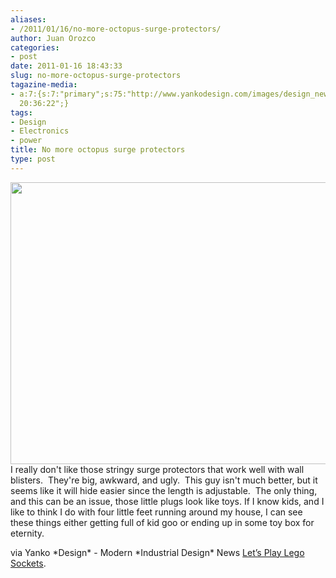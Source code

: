 ```yaml
---
aliases:
- /2011/01/16/no-more-octopus-surge-protectors/
author: Juan Orozco
categories:
- post
date: 2011-01-16 18:43:33
slug: no-more-octopus-surge-protectors
tagazine-media:
- a:7:{s:7:"primary";s:75:"http://www.yankodesign.com/images/design_news/2010/12/21/rotating_plug3.jpg";s:6:"images";a:1:{s:75:"http://www.yankodesign.com/images/design_news/2010/12/21/rotating_plug3.jpg";a:6:{s:8:"file_url";s:75:"http://www.yankodesign.com/images/design_news/2010/12/21/rotating_plug3.jpg";s:5:"width";s:3:"605";s:6:"height";s:3:"470";s:4:"type";s:5:"image";s:4:"area";s:6:"284350";s:9:"file_path";s:0:"";}}s:6:"videos";a:0:{}s:11:"image_count";s:1:"1";s:6:"author";s:7:"8033531";s:7:"blog_id";s:8:"17975075";s:9:"mod_stamp";s:19:"2011-01-16
  20:36:22";}
tags:
- Design
- Electronics
- power
title: No more octopus surge protectors
type: post
---
```


[<img class="aligncenter" src="https://i1.wp.com/www.yankodesign.com/images/design_news/2010/12/21/rotating_plug3.jpg?resize=580%2C451" alt="" width="580" height="451" data-recalc-dims="1" />][1]I really don't like those stringy surge protectors that work well with wall blisters.  They're big, awkward, and ugly.  This guy isn't much better, but it seems like it will hide easier since the length is adjustable.  The only thing, and this can be an issue, those little plugs look like toys. If I know kids, and I like to think I do with four little feet running around my house, I can see these things either getting full of kid goo or ending up in some toy box for eternity.

via Yanko \*Design\* - Modern \*Industrial Design\* News [Let’s Play Lego Sockets][1].

[1]: http://www.yankodesign.com/2010/12/23/lets-play-lego-sockets/